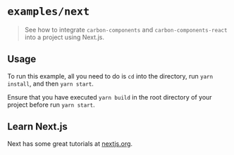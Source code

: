 # `examples/next`

> See how to integrate `carbon-components` and `carbon-components-react` into a
> project using Next.js.

## Usage

To run this example, all you need to do is `cd` into the directory, run
`yarn install`, and then `yarn start`.

Ensure that you have executed `yarn build` in the root directory of your project before run `yarn start`.

## Learn Next.js

Next has some great tutorials at [nextjs.org](https://nextjs.org/learn/).
